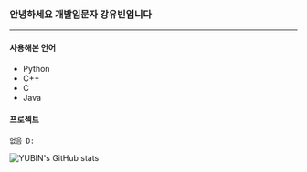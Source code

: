 ### 안녕하세요 개발입문자 강유빈입니다   
-------------------------------
#### 사용해본 언어
- Python
- C++
- C
- Java

#### 프로젝트
    없음 D:     

![YUBIN's GitHub stats](https://github-readme-stats.vercel.app/api?username=ybkang1108&show_icons=true&?count_private=true)